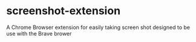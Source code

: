 # screenshot-extension
A Chrome Browser extension for easily taking screen shot designed to be use with the Brave brower
